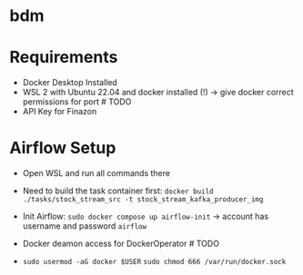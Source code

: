 # bdm

# Requirements
- Docker Desktop Installed
- WSL 2 with Ubuntu 22.04 and docker installed (!) -> give docker correct permissions for port # TODO
- API Key for Finazon

# Airflow Setup
- Open WSL and run all commands there
- Need to build the task container first: `docker build ./tasks/stock_stream_src -t stock_stream_kafka_producer_img`
- Init Airflow: `sudo docker compose up airflow-init` -> account has username and password `airflow`
- Docker deamon access for DockerOperator # TODO

- `sudo usermod -aG docker $USER` `sudo chmod 666 /var/run/docker.sock`
